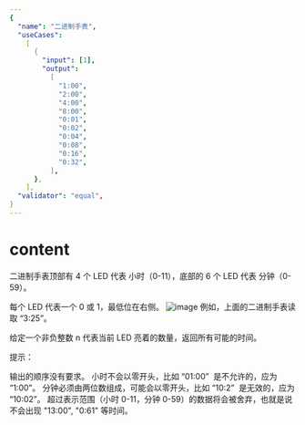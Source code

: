 ```yaml
---
{
  "name": "二进制手表",
  "useCases":
    [
      {
        "input": [1],
        "output":
          [
            "1:00",
            "2:00",
            "4:00",
            "8:00",
            "0:01",
            "0:02",
            "0:04",
            "0:08",
            "0:16",
            "0:32",
          ],
      },
    ],
  "validator": "equal",
}
---
```


# content

二进制手表顶部有 4 个 LED 代表 小时（0-11），底部的 6 个 LED 代表 分钟（0-59）。

每个 LED 代表一个 0 或 1，最低位在右侧。
![image](https://upload.wikimedia.org/wikipedia/commons/8/8b/Binary_clock_samui_moon.jpg)
例如，上面的二进制手表读取 “3:25”。

给定一个非负整数 n 代表当前 LED 亮着的数量，返回所有可能的时间。

提示：

输出的顺序没有要求。
小时不会以零开头，比如 “01:00”  是不允许的，应为 “1:00”。
分钟必须由两位数组成，可能会以零开头，比如 “10:2”  是无效的，应为 “10:02”。
超过表示范围（小时 0-11，分钟 0-59）的数据将会被舍弃，也就是说不会出现 "13:00", "0:61" 等时间。
